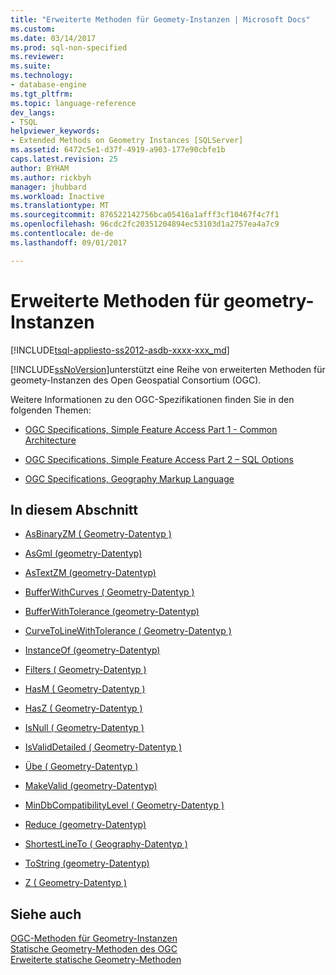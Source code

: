 ```yaml
---
title: "Erweiterte Methoden für Geomety-Instanzen | Microsoft Docs"
ms.custom: 
ms.date: 03/14/2017
ms.prod: sql-non-specified
ms.reviewer: 
ms.suite: 
ms.technology:
- database-engine
ms.tgt_pltfrm: 
ms.topic: language-reference
dev_langs:
- TSQL
helpviewer_keywords:
- Extended Methods on Geometry Instances [SQLServer]
ms.assetid: 6472c5e1-d37f-4919-a903-177e90cbfe1b
caps.latest.revision: 25
author: BYHAM
ms.author: rickbyh
manager: jhubbard
ms.workload: Inactive
ms.translationtype: MT
ms.sourcegitcommit: 876522142756bca05416a1afff3cf10467f4c7f1
ms.openlocfilehash: 96cdc2fc20351204894ec53103d1a2757ea4a7c9
ms.contentlocale: de-de
ms.lasthandoff: 09/01/2017

---
```

# <a name="extended-methods-on-geometry-instances"></a>Erweiterte Methoden für geometry-Instanzen
[!INCLUDE[tsql-appliesto-ss2012-asdb-xxxx-xxx_md](../../includes/tsql-appliesto-ss2012-asdb-xxxx-xxx-md.md)]

  [!INCLUDE[ssNoVersion](../../includes/ssnoversion-md.md)]unterstützt eine Reihe von erweiterten Methoden für geomety-Instanzen des Open Geospatial Consortium (OGC).  
  
 Weitere Informationen zu den OGC-Spezifikationen finden Sie in den folgenden Themen:  
  
-   [OGC Specifications, Simple Feature Access Part 1 - Common Architecture](http://go.microsoft.com/fwlink/?LinkId=93627)  
  
-   [OGC Specifications, Simple Feature Access Part 2 – SQL Options](http://go.microsoft.com/fwlink/?LinkId=93628)  
  
-   [OGC Specifications, Geography Markup Language](http://go.microsoft.com/fwlink/?LinkId=93629)  
  
## <a name="in-this-section"></a>In diesem Abschnitt  
  
-   [AsBinaryZM &#40; Geometry-Datentyp &#41;](../../t-sql/spatial-geometry/asbinaryzm-geometry-datatype.md)  
  
-   [AsGml &#40;geometry-Datentyp&#41;](../../t-sql/spatial-geometry/asgml-geometry-data-type.md)  
  
-   [AsTextZM &#40;geometry-Datentyp&#41;](../../t-sql/spatial-geometry/astextzm-geometry-data-type.md)  
  
-   [BufferWithCurves &#40; Geometry-Datentyp &#41;](../../t-sql/spatial-geometry/bufferwithcurves-geometry-data-type.md)  
  
-   [BufferWithTolerance &#40;geometry-Datentyp&#41;](../../t-sql/spatial-geometry/bufferwithtolerance-geometry-data-type.md)  
  
-   [CurveToLineWithTolerance &#40; Geometry-Datentyp &#41;](../../t-sql/spatial-geometry/curvetolinewithtolerance-geometry-data-type.md)  
  
-   [InstanceOf &#40;geometry-Datentyp&#41;](../../t-sql/spatial-geometry/instanceof-geometry-data-type.md)  
  
-   [Filters &#40; Geometry-Datentyp &#41;](../../t-sql/spatial-geometry/filter-geometry-data-type.md)  
  
-   [HasM &#40; Geometry-Datentyp &#41;](../../t-sql/spatial-geometry/hasm-geometry-datatype.md)  
  
-   [HasZ &#40; Geometry-Datentyp &#41;](../../t-sql/spatial-geometry/hasz-geometry-datatype.md)  
  
-   [IsNull &#40; Geometry-Datentyp &#41;](../../t-sql/spatial-geometry/isnull-geometry-data-type.md)  
  
-   [IsValidDetailed &#40; Geometry-Datentyp &#41;](../../t-sql/spatial-geometry/isvaliddetailed-geometry-datatype.md)  
  
-   [Übe &#40; Geometry-Datentyp &#41;](../../t-sql/spatial-geometry/m-geometry-data-type.md)  
  
-   [MakeValid &#40;geometry-Datentyp&#41;](../../t-sql/spatial-geometry/makevalid-geometry-data-type.md)  
  
-   [MinDbCompatibilityLevel &#40; Geometry-Datentyp &#41;](../../t-sql/spatial-geometry/mindbcompatibilitylevel-geometry-data-type.md)  
  
-   [Reduce &#40;geometry-Datentyp&#41;](../../t-sql/spatial-geometry/reduce-geometry-data-type.md)  
  
-   [ShortestLineTo &#40; Geography-Datentyp &#41;](../../t-sql/spatial-geography/shortestlineto-geography-data-type.md)  
  
-   [ToString &#40;geometry-Datentyp&#41;](../../t-sql/spatial-geometry/tostring-geometry-data-type.md)  
  
-   [Z &#40; Geometry-Datentyp &#41;](../../t-sql/spatial-geometry/z-geometry-data-type.md)  
  
## <a name="see-also"></a>Siehe auch  
 [OGC-Methoden für Geometry-Instanzen](../../t-sql/spatial-geometry/ogc-methods-on-geometry-instances.md)   
 [Statische Geometry-Methoden des OGC](../../t-sql/spatial-geometry/ogc-static-geometry-methods.md)   
 [Erweiterte statische Geometry-Methoden](../../t-sql/spatial-geometry/extended-static-geometry-methods.md)  
  
  

